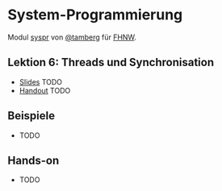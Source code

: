 # System-Programmierung
Modul [syspr]( https://www.fhnw.ch/de/studium/module/6008081) von [@tamberg](https://twitter.com/tamberg) für [FHNW](https://www.fhnw.ch/).

## Lektion 6: Threads und Synchronisation
- [Slides](http://www.tamberg.org/fhnw/2018/Syspr06ThreadsUndSynchronisation.pdf) TODO
- [Handout](http://www.tamberg.org/fhnw/2018/Syspr06ThreadsUndSynchronisationHandout.pdf) TODO

## Beispiele
- TODO

## Hands-on
- TODO